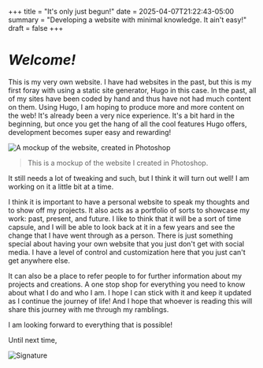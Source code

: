 +++
title = "It's only just begun!"
date = 2025-04-07T21:22:43-05:00
summary = "Developing a website with minimal knowledge. It ain't easy!"
draft = false
+++

# ***Welcome!***

This is my very own website. I have had websites in the past, but this is my first foray with using a static site generator, Hugo in this case. In the past, all of my sites have been coded by hand and thus have not had much content on them. Using Hugo, I am hoping to produce more and more content on the web! It's already been a very nice experience. It's a bit hard in the beginning, but once you get the hang of all the cool features Hugo offers, development becomes super easy and rewarding!

![A mockup of the website, created in Photoshop](mockup.jpg)
> This is a mockup of the website I created in Photoshop.

It still needs a lot of tweaking and such, but I think it will turn out well! I am working on it a little bit at a time. 

I think it is important to have a personal website to speak my thoughts and to show off my projects. It also acts as a portfolio of sorts to showcase my work: past, present, and future. I like to think that it will be a sort of time capsule, and I will be able to look back at it in a few years and see the change that I have went through as a person. There is just something special about having your own website that you just don't get with social media. I have a level of control and customization here that you just can't get anywhere else.

It can also be a place to refer people to for further information about my projects and creations. A one stop shop for everything you need to know about what I do and who I am. I hope I can stick with it and keep it updated as I continue the journey of life! And I hope that whoever is reading this will share this journey with me through my ramblings. 

I am looking forward to everything that is possible!

Until next time, 

![Signature](images\signature.png)
